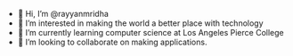 - 👋 Hi, I’m @rayyanmridha
- 👀 I’m interested in making the world a better place with technology
- 🌱 I’m currently learning computer science at Los Angeles Pierce College
- 💞️ I’m looking to collaborate on making applications.

<!---
rayyanmridha/rayyanmridha is a ✨ special ✨ repository because its `README.md` (this file) appears on your GitHub profile.
You can click the Preview link to take a look at your changes.
--->
